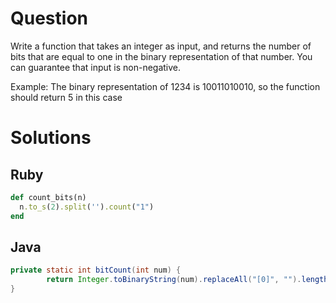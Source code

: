 # Question

Write a function that takes an integer as input, and returns the number of bits that are equal to one in the binary representation of that number. You can guarantee that input is non-negative.

Example: The binary representation of 1234 is 10011010010, so the function should return 5 in this case


# Solutions

## Ruby
```ruby
def count_bits(n)
  n.to_s(2).split('').count("1")
end
```

## Java
```java
private static int bitCount(int num) {
        return Integer.toBinaryString(num).replaceAll("[0]", "").length();
}
```

